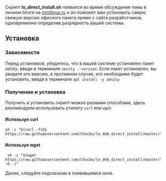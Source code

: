 Скрипт **lo_direct_install.sh** появился во время обсуждения темы в личном блоге на [mintlinux.ru](http://www.mintlinux.ru/blogs/lin-lichka/ustanovka-openoffice-libreoffice-cherez-terminal.html) и он поможет вам установить самую свежую версию офисного пакета прямо с сайта разработчиков, одновременно определив разрядность вашей системы.
## Установка
### Зависимости
Перед установкой, убедитесь, что в вашей системе установлен пакет *zenity*, введя в терминале `zenity --version`. Если пакет установлен, вы увидете его версию, в противном случае, его необходимо будет установить, введя в терминале `apt install -y zenity`
### Получение и установка
Получить и установить скрипт можно разными способами, здесь рекомендуем использовать утилиту `curl` или `wget`
#### Используя curl
~~~
sh -c "$(curl -fsSL https://raw.githubusercontent.com/Chocbo/lo_deb_direct_install/master/lo_direct_install.sh)"
~~~
#### Используя wget
~~~
 sh -c "$(wget https://raw.githubusercontent.com/Chocbo/lo_deb_direct_install/master/lo_direct_install.sh -O -)"
~~~
Далее, следуйте подсказкам в появившемся окне.